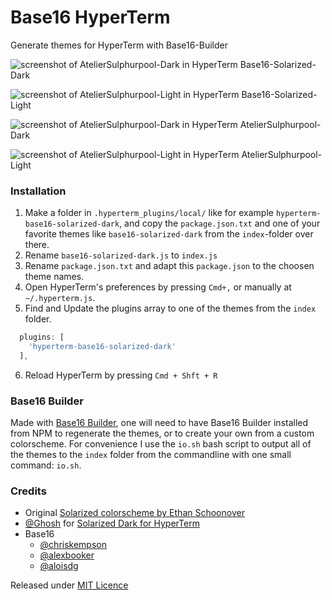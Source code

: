 # Base16 HyperTerm

Generate themes for HyperTerm with Base16-Builder

![screenshot of AtelierSulphurpool-Dark in HyperTerm](http://atelierbram.github.io/syntax-highlighting/assets/img/hyperterm-base16-solarized-dark-screenshot.png)
Base16-Solarized-Dark

![screenshot of AtelierSulphurpool-Light in HyperTerm](http://atelierbram.github.io/syntax-highlighting/assets/img/hyperterm-base16-solarized-light-screenshot.png)
Base16-Solarized-Light

![screenshot of AtelierSulphurpool-Dark in HyperTerm](http://atelierbram.github.io/syntax-highlighting/assets/img/hyperterm-atelier-sulphurpool-dark-screenshot.png)
AtelierSulphurpool-Dark

![screenshot of AtelierSulphurpool-Light in HyperTerm](http://atelierbram.github.io/syntax-highlighting/assets/img/hyperterm-atelier-sulphurpool-light-screenshot.png)
AtelierSulphurpool-Light

### Installation

1. Make a folder in `.hyperterm_plugins/local/` like for example `hyperterm-base16-solarized-dark`, and copy the `package.json.txt` and one of your favorite themes like `base16-solarized-dark` from the `index`-folder over there.
2. Rename `base16-solarized-dark.js` to `index.js`
3. Rename `package.json.txt` and adapt this `package.json` to the choosen theme names.
4. Open HyperTerm's preferences by pressing `Cmd+,` or manually at `~/.hyperterm.js`.
5. Find and Update the plugins array to one of the themes from the `index` folder.
```js
  plugins: [
    'hyperterm-base16-solarized-dark'
  ],
```
6. Reload HyperTerm by pressing `Cmd + Shft + R`

### Base16 Builder
Made with [Base16 Builder](https://github.com/base16-builder/base16-builder), one will need to have Base16 Builder installed from NPM to regenerate the themes, or to create your own from a custom colorscheme. For convenience I use the `io.sh` bash script to output all of the themes to the `index` folder from the commandline with one small command: `io.sh`.

### Credits
- Original [Solarized colorscheme by Ethan Schoonover](http://ethanschoonover.com/solarized)
- [@Ghosh](https://github.com/Ghosh/hyperterm-solarized-dark) for [Solarized Dark for HyperTerm](https://github.com/Ghosh/hyperterm-solarized-dark)
- Base16
  - [@chriskempson](https://github.com/chriskempson)
  - [@alexbooker](https://github.com/alexbooker)
  - [@aloisdg](https://github.com/aloisdg)

Released under [MIT Licence](http://atelierbram.mit-license.org)
